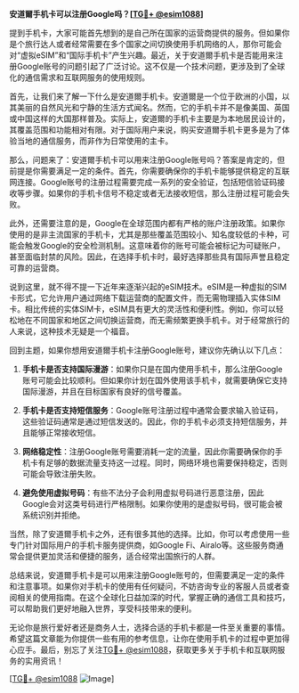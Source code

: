 **安道爾手机卡可以注册Google吗？[[TG💪+ @esim1088](https://t.me/s/esim1088)]**

提到手机卡，大家可能首先想到的是自己所在国家的运营商提供的服务。但如果你是个旅行达人或者经常需要在多个国家之间切换使用手机网络的人，那你可能会对“虚拟eSIM”和“国际手机卡”产生兴趣。最近，关于安道爾手机卡是否能用来注册Google账号的问题引起了广泛讨论。这不仅是一个技术问题，更涉及到了全球化的通信需求和互联网服务的使用规则。

首先，让我们来了解一下什么是安道爾手机卡。安道爾是一个位于欧洲的小国，以其美丽的自然风光和宁静的生活方式闻名。然而，它的手机卡并不是像美国、英国或中国这样的大国那样普及。实际上，安道爾的手机卡主要是为本地居民设计的，其覆盖范围和功能相对有限。对于国际用户来说，购买安道爾手机卡更多是为了体验当地的通信服务，而非作为日常使用的主卡。

那么，问题来了：安道爾手机卡可以用来注册Google账号吗？答案是肯定的，但前提是你需要满足一定的条件。首先，你需要确保你的手机卡能够提供稳定的互联网连接。Google账号的注册过程需要完成一系列的安全验证，包括短信验证码接收等步骤。如果你的手机卡信号不稳定或者无法接收短信，那么注册过程可能会失败。

此外，还需要注意的是，Google在全球范围内都有严格的账户注册政策。如果你使用的是非主流国家的手机卡，尤其是那些覆盖范围较小、知名度较低的卡种，可能会触发Google的安全检测机制。这意味着你的账号可能会被标记为可疑账户，甚至面临封禁的风险。因此，在选择手机卡时，最好选择那些具有国际声誉且稳定可靠的运营商。

说到这里，就不得不提一下近年来逐渐兴起的eSIM技术。eSIM是一种虚拟的SIM卡形式，它允许用户通过网络下载运营商的配置文件，而无需物理插入实体SIM卡。相比传统的实体SIM卡，eSIM具有更大的灵活性和便利性。例如，你可以轻松地在不同国家和地区之间切换运营商，而无需频繁更换手机卡。对于经常旅行的人来说，这种技术无疑是一个福音。

回到主题，如果你想用安道爾手机卡注册Google账号，建议你先确认以下几点：

1. **手机卡是否支持国际漫游**：如果你只是在国内使用手机卡，那么注册Google账号可能会比较顺利。但如果你计划在国外使用该手机卡，就需要确保它支持国际漫游，并且在目标国家有良好的信号覆盖。

2. **手机卡是否支持短信服务**：Google账号注册过程中通常会要求输入验证码，这些验证码通常是通过短信发送的。因此，你的手机卡必须支持短信服务，并且能够正常接收短信。

3. **网络稳定性**：注册Google账号需要消耗一定的流量，因此你需要确保你的手机卡有足够的数据流量支持这一过程。同时，网络环境也需要保持稳定，否则可能会导致注册失败。

4. **避免使用虚拟号码**：有些不法分子会利用虚拟号码进行恶意注册，因此Google会对这类号码进行严格限制。如果你使用的是虚拟号码，很可能会被系统识别并拒绝。

当然，除了安道爾手机卡之外，还有很多其他的选择。比如，你可以考虑使用一些专门针对国际用户的手机卡服务提供商，如Google Fi、Airalo等。这些服务商通常会提供更加灵活和便捷的服务，适合经常出国旅行的人群。

总结来说，安道爾手机卡是可以用来注册Google账号的，但需要满足一定的条件和注意事项。如果你对手机卡的使用有任何疑问，不妨咨询专业的客服人员或者查阅相关的使用指南。在这个全球化日益加深的时代，掌握正确的通信工具和技巧，可以帮助我们更好地融入世界，享受科技带来的便利。

无论你是旅行爱好者还是商务人士，选择合适的手机卡都是一件至关重要的事情。希望这篇文章能为你提供一些有用的参考信息，让你在使用手机卡的过程中更加得心应手。最后，别忘了关注[TG💪+ @esim1088](https://t.me/s/esim1088)，获取更多关于手机卡和互联网服务的实用资讯！

[[TG💪+ @esim1088](https://t.me/s/esim1088) ![Image](https://i.postimg.cc/4NQfJmqS/Snipaste-2025-05-13-00-14-12.png)]